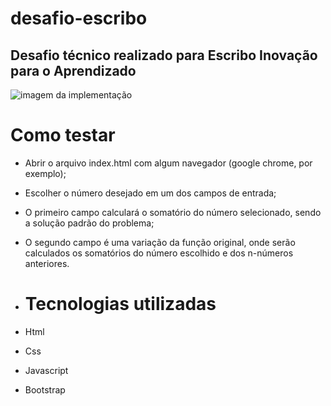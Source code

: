 # desafio-escribo
## Desafio técnico realizado para Escribo Inovação para o Aprendizado

![imagem da implementação](https://github.com/djmjm/desafio-escribo/blob/main/image.png?raw=true)

# Como testar
- Abrir o arquivo index.html com algum navegador (google chrome, por exemplo);
- Escolher o número desejado em um dos campos de entrada;
- O primeiro campo calculará o somatório do número selecionado, sendo a solução padrão do problema;
- O segundo campo é uma variação da função original, onde serão calculados os somatórios do número escolhido e dos n-números anteriores.

- # Tecnologias utilizadas
- Html
- Css
- Javascript
- Bootstrap
